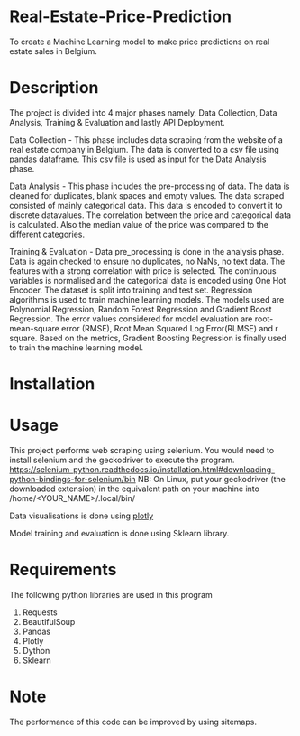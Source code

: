 # Real-Estate-Price-Prediction
To create a Machine Learning model to make price predictions on real estate sales in Belgium.

# Description
The project is divided into 4 major phases namely, Data Collection, Data Analysis, Training & Evaluation and lastly API Deployment.

  Data Collection - This phase includes data scraping from the website of a real estate company in Belgium. The data is converted to a csv file using pandas dataframe. This csv file is used as input for the Data Analysis phase.
  
  Data Analysis - This phase includes the pre-processing of data. The data is cleaned for duplicates, blank spaces and empty values. The data scraped consisted of mainly categorical data. This data is encoded to convert it to discrete datavalues. The correlation between the price and categorical data is calculated. Also the median value of the price was compared to the different categories.
  
  Training & Evaluation - Data pre_processing is done in the analysis phase. Data is again checked to ensure no duplicates, no NaNs, no text data. The features with a strong correlation with price is selected. The continuous variables is normalised and the categorical data is encoded using One Hot Encoder. The dataset is split into training and test set. Regression algorithms is used to train machine learning models. The models used are Polynomial Regression, Random Forest Regression and Gradient Boost Regression. The error values considered for model evaluation are root-mean-square error (RMSE), Root Mean Squared Log Error(RLMSE) and r square. Based on the metrics, Gradient Boosting Regression is finally used to train the machine learning model.
  

# Installation


# Usage
This project performs web scraping using selenium. You would need to install selenium and the geckodriver to execute the program.
https://selenium-python.readthedocs.io/installation.html#downloading-python-bindings-for-selenium/bin
NB: On Linux, put your geckodriver (the downloaded extension) in the equivalent path on your machine into /home/<YOUR_NAME>/.local/bin/

Data visualisations is done using [plotly](https://plotly.com/python/)

Model training and evaluation is done using Sklearn library.


# Requirements
The following python libraries are used in this program
  1. Requests
  2. BeautifulSoup
  3. Pandas
  4. Plotly
  5. Dython
  6. Sklearn
  
  
# Note
The performance of this code can be improved by using sitemaps.
